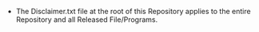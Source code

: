 - The Disclaimer.txt file at the root of this Repository applies to the entire Repository and all Released File/Programs.
